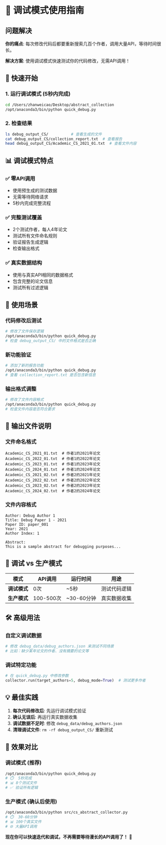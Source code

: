 # 🐛 调试模式使用指南

## 问题解决

**你的痛点**: 每次修改代码后都要重新搜索几百个作者，调用大量API，等待时间很长。

**解决方案**: 使用调试模式快速测试你的代码修改，无需API调用！

## 🚀 快速开始

### 1. 运行调试模式 (5秒内完成)
```bash
cd /Users/zhanweicao/Desktop/abstract_collection
/opt/anaconda3/bin/python quick_debug.py
```

### 2. 检查结果
```bash
ls debug_output_CS/          # 查看生成的文件
cat debug_output_CS/collection_report.txt  # 查看报告
head debug_output_CS/Academic_CS_2021_01.txt  # 查看文件内容
```

## 📊 调试模式特点

### ✅ **零API调用**
- 使用预生成的测试数据
- 无需等待网络请求
- 5秒内完成完整流程

### ✅ **完整测试覆盖**
- 2个测试作者，每人4年论文
- 测试所有文件命名规则
- 验证报告生成逻辑
- 检查输出格式

### ✅ **真实数据结构**
- 使用与真实API相同的数据格式
- 包含完整的论文信息
- 测试所有过滤逻辑

## 🎯 使用场景

### **代码修改后测试**
```bash
# 修改了文件保存逻辑
/opt/anaconda3/bin/python quick_debug.py
# 检查 debug_output_CS/ 中的文件格式是否正确
```

### **新功能验证**
```bash
# 添加了新的报告功能
/opt/anaconda3/bin/python quick_debug.py
# 查看 collection_report.txt 是否包含新信息
```

### **输出格式调整**
```bash
# 修改了文件内容格式
/opt/anaconda3/bin/python quick_debug.py
# 检查文件内容是否符合要求
```

## 📁 输出文件说明

### 文件命名格式
```
Academic_CS_2021_01.txt  # 作者1的2021年论文
Academic_CS_2022_01.txt  # 作者1的2022年论文
Academic_CS_2023_01.txt  # 作者1的2023年论文
Academic_CS_2024_01.txt  # 作者1的2024年论文
Academic_CS_2021_02.txt  # 作者2的2021年论文
Academic_CS_2022_02.txt  # 作者2的2022年论文
Academic_CS_2023_02.txt  # 作者2的2023年论文
Academic_CS_2024_02.txt  # 作者2的2024年论文
```

### 文件内容格式
```
Author: Debug Author 1
Title: Debug Paper 1 - 2021
Paper ID: paper_001
Year: 2021
Author Index: 1

Abstract:
This is a sample abstract for debugging purposes...
```

## 🔄 调试 vs 生产模式

| 模式 | API调用 | 运行时间 | 用途 |
|------|---------|----------|------|
| **调试模式** | 0次 | ~5秒 | 测试代码逻辑 |
| **生产模式** | 100-500次 | ~30-60分钟 | 真实数据收集 |

## 🛠️ 高级用法

### 自定义调试数据
```bash
# 修改 debug_data/debug_authors.json 来测试不同场景
# 比如：缺少某年论文的作者、没有摘要的论文等
```

### 调试特定功能
```python
# 在 quick_debug.py 中修改参数
collector.run(target_authors=5, debug_mode=True)  # 测试更多作者
```

## 💡 最佳实践

1. **每次代码修改后**: 先运行调试模式验证
2. **确认无误后**: 再运行真实数据收集
3. **调试数据不足时**: 修改 `debug_data/debug_authors.json`
4. **清理调试文件**: `rm -rf debug_output_CS/` 重新测试

## 🎉 效果对比

### 调试模式 (推荐)
```bash
/opt/anaconda3/bin/python quick_debug.py
# ⏱️  5秒完成
# 📊 8个测试文件
# ✅ 验证所有逻辑
```

### 生产模式 (确认后使用)
```bash
/opt/anaconda3/bin/python src/cs_abstract_collector.py
# ⏱️  30-60分钟
# 📊 100个真实文件
# 🌐 大量API调用
```

**现在你可以快速迭代和调试，不再需要等待漫长的API调用了！** 🚀
